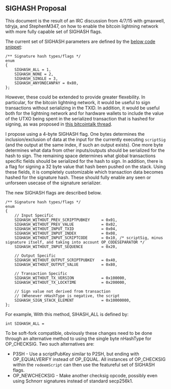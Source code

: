 ## SIGHASH Proposal

This document is the result of an IRC discussion from 4/7/15 with gmaxwell, tdryja, and StephenM347, on how to enable the bitcoin lightning network with more fully capable set of SIGHASH flags.

The current set of SIGHASH parameters are defined by the [below code snippet](https://github.com/bitcoin/bitcoin/blob/v0.10.0/src/script/interpreter.h#L21-L28):

```
/** Signature hash types/flags */
enum
{
    SIGHASH_ALL = 1,
    SIGHASH_NONE = 2,
    SIGHASH_SINGLE = 3,
    SIGHASH_ANYONECANPAY = 0x80,
};
```

However, these could be extended to provide greater flexebility. In particular, for the bitcoin lightning network, it would be useful to sign transactions without serializing in the TXID. In addition, it would be useful both for the lightning network and for hardware wallets to include the value of the UTXO being spent in the serialized transaction that is hashed for signing, as was proposed in [this bitcointalk thread](https://bitcointalk.org/index.php?topic=181734.0). 

I propose using a 4-byte SIGHASH flag. One bytes determines the inclusion/exclusion of data at the input for the currently executing `scriptSig` (and the output at the same index, if such an output exists). One more byte determines what data from other inputs/outputs should be serialized for the hash to sign. The remaining space determines what global transactions specific fields should be serialized for the hash to sign. In addition, there is a flag for signing a 32 byte value that hash been pushed on the stack. Using these fields, it is completely customizable which transaction data becomes hashed for the signature hash. These should fully enable any seen or unforseen usecase of the signature serializer.

The new SIGHASH flags are described below.

```
/** Signature hash types/flags */
enum
{
    // Input Specific
    SIGHASH_WITHOUT_PREV_SCRIPTPUBKEY     = 0x01,
    SIGHASH_WITHOUT_PREV_VALUE            = 0x02,
    SIGHASH_WITHOUT_INPUT_TXID            = 0x04,
    SIGHASH_WITHOUT_INPUT_INDEX           = 0x08,
    SIGHASH_WITHOUT_INPUT_SCRIPTCODE      = 0x10, /* scriptSig, minus signature itself, and taking into account OP_CODESEPARATOR */
    SIGHASH_WITHOUT_INPUT_SEQUENCE        = 0x20,
    
    // Output Specific
    SIGHASH_WITHOUT_OUTPUT_SCRIPTPUBKEY   = 0x40,
    SIGHASH_WITHOUT_OUTPUT_VALUE          = 0x80,
    
    // Transaction Specific
    SIGHASH_WITHOUT_TX_VERSION            = 0x100000,
    SIGHASH_WITHOUT_TX_LOCKTIME           = 0x200000,
    
    // Sign value not derived from transaction
    // (Whenever nHashType is negative, the script 
    SIGHASH_SIGN_STACK_ELEMENT            = 0x10000000,
};
```

For example, With this method, SIHASH_ALL is defined by:

```
int SIGHASH_ALL = 
```

To be soft-fork compatible, obviously these changes need to be done through an alternative method to using the single byte nHashType for OP_CHECKSIG. Two such alternatives are:

 - P3SH - Use a scriptPubKey similar to P2SH, but ending with OP_EQUALVERIFY instead of OP_EQUAL. All instances of OP_CHECKSIG within the `redeemScript` can then use the featureful set of SIGHASH flags.
 - OP_NEWCHECKSIG - Make another checksig opcode, possibly even using Schnorr signatures instead of standard secp256k1. 
